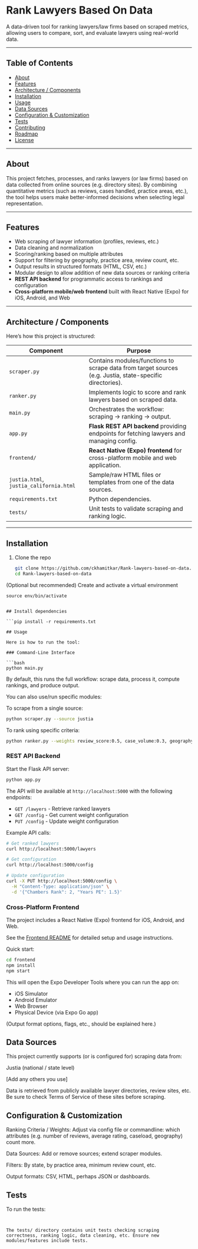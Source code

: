 # Rank Lawyers Based On Data

A data-driven tool for ranking lawyers/law firms based on scraped metrics, allowing users to compare, sort, and evaluate lawyers using real-world data.

---

## Table of Contents

- [About](#about)  
- [Features](#features)  
- [Architecture / Components](#architecture--components)  
- [Installation](#installation)  
- [Usage](#usage)  
- [Data Sources](#data-sources)  
- [Configuration & Customization](#configuration--customization)  
- [Tests](#tests)  
- [Contributing](#contributing)  
- [Roadmap](#roadmap)  
- [License](#license)  

---

## About

This project fetches, processes, and ranks lawyers (or law firms) based on data collected from online sources (e.g. directory sites). By combining quantitative metrics (such as reviews, cases handled, practice areas, etc.), the tool helps users make better-informed decisions when selecting legal representation.

---

## Features

- Web scraping of lawyer information (profiles, reviews, etc.)  
- Data cleaning and normalization  
- Scoring/ranking based on multiple attributes  
- Support for filtering by geography, practice area, review count, etc.  
- Output results in structured formats (HTML, CSV, etc.)  
- Modular design to allow addition of new data sources or ranking criteria  
- **REST API backend** for programmatic access to rankings and configuration
- **Cross-platform mobile/web frontend** built with React Native (Expo) for iOS, Android, and Web

---

## Architecture / Components

Here’s how this project is structured:

| Component | Purpose |
|---|---|
| `scraper.py` | Contains modules/functions to scrape data from target sources (e.g. Justia, state-specific directories). |
| `ranker.py` | Implements logic to score and rank lawyers based on scraped data. |
| `main.py` | Orchestrates the workflow: scraping → ranking → output. |
| `app.py` | **Flask REST API backend** providing endpoints for fetching lawyers and managing config. |
| `frontend/` | **React Native (Expo) frontend** for cross-platform mobile and web application. |
| `justia.html`, `justia_california.html` | Sample/raw HTML files or templates from one of the data sources. |
| `requirements.txt` | Python dependencies. |
| `tests/` | Unit tests to validate scraping and ranking logic. |

---

## Installation

1. Clone the repo  
   ```bash
   git clone https://github.com/ckhamitkar/Rank-lawyers-based-on-data.git
   cd Rank-lawyers-based-on-data

   
  (Optional but recommended) Create and activate a virtual environment

```python3 -m venv env
source env/bin/activate


## Install dependencies

```pip install -r requirements.txt

## Usage

Here is how to run the tool:

### Command-Line Interface

```bash
python main.py
```

By default, this runs the full workflow: scrape data, process it, compute rankings, and produce output.

You can also use/run specific modules:

To scrape from a single source:

```bash
python scraper.py --source justia
```

To rank using specific criteria:

```bash
python ranker.py --weights review_score:0.5, case_volume:0.3, geography:0.2
```

### REST API Backend

Start the Flask API server:

```bash
python app.py
```

The API will be available at `http://localhost:5000` with the following endpoints:

- `GET /lawyers` - Retrieve ranked lawyers
- `GET /config` - Get current weight configuration
- `PUT /config` - Update weight configuration

Example API calls:

```bash
# Get ranked lawyers
curl http://localhost:5000/lawyers

# Get configuration
curl http://localhost:5000/config

# Update configuration
curl -X PUT http://localhost:5000/config \
  -H "Content-Type: application/json" \
  -d '{"Chambers Rank": 2, "Years PE": 1.5}'
```

### Cross-Platform Frontend

The project includes a React Native (Expo) frontend for iOS, Android, and Web.

See the [Frontend README](frontend/README.md) for detailed setup and usage instructions.

Quick start:

```bash
cd frontend
npm install
npm start
```

This will open the Expo Developer Tools where you can run the app on:
- iOS Simulator
- Android Emulator
- Web Browser
- Physical Device (via Expo Go app)



(Output format options, flags, etc., should be explained here.)

## Data Sources

This project currently supports (or is configured for) scraping data from:

Justia (national / state level)

[Add any others you use]

Data is retrieved from publicly available lawyer directories, review sites, etc. Be sure to check Terms of Service of these sites before scraping.

## Configuration & Customization

Ranking Criteria / Weights: Adjust via config file or commandline: which attributes (e.g. number of reviews, average rating, caseload, geography) count more.

Data Sources: Add or remove sources; extend scraper modules.

Filters: By state, by practice area, minimum review count, etc.

Output formats: CSV, HTML, perhaps JSON or dashboards.

## Tests

To run the tests:

```pytest


The tests/ directory contains unit tests checking scraping correctness, ranking logic, data cleaning, etc. Ensure new modules/features include tests.
